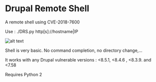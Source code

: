 
Drupal Remote Shell
===================

A remote shell using CVE-2018-7600

Use : ./DRS.py http[s]://hostname|IP


![alt text](https://raw.githubusercontent.com/antonio-fr/DrupalRS/master/shotDRS.png) 


Shell is very basic. No command completion, no directory change,...

It works with any Drupal vulnerable versions : <8.5.1, <8.4.6 , <8.3.9. and <7.58

Requires Python 2
